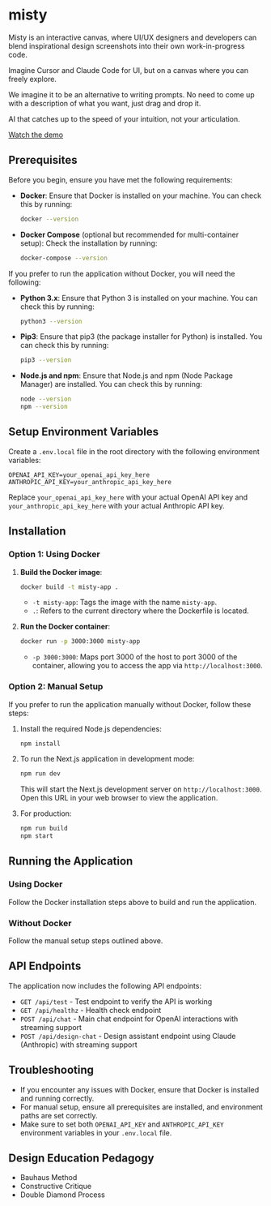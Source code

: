 # misty

Misty is an interactive canvas, where UI/UX designers and developers can blend inspirational design screenshots into their own work-in-progress code.

Imagine Cursor and Claude Code for UI, but on a canvas where you can freely explore.

We imagine it to be an alternative to writing prompts. No need to come up with a description of what you want, just drag and drop it.

AI that catches up to the speed of your intuition, not your articulation.

[Watch the demo](https://x.com/yuwen_lu_/status/1850574331539276198)

## Prerequisites

Before you begin, ensure you have met the following requirements:

- **Docker**: Ensure that Docker is installed on your machine. You can check this by running:
  ```bash
  docker --version
  ```
- **Docker Compose** (optional but recommended for multi-container setup): Check the installation by running:
  ```bash
  docker-compose --version
  ```

If you prefer to run the application without Docker, you will need the following:

- **Python 3.x**: Ensure that Python 3 is installed on your machine. You can check this by running:
  ```bash
  python3 --version
  ```
- **Pip3**: Ensure that pip3 (the package installer for Python) is installed. You can check this by running:
  ```bash
  pip3 --version
  ```
- **Node.js and npm**: Ensure that Node.js and npm (Node Package Manager) are installed. You can check this by running:
  ```bash
  node --version
  npm --version
  ```

## Setup Environment Variables

Create a `.env.local` file in the root directory with the following environment variables:

```plaintext
OPENAI_API_KEY=your_openai_api_key_here
ANTHROPIC_API_KEY=your_anthropic_api_key_here
```

Replace `your_openai_api_key_here` with your actual OpenAI API key and `your_anthropic_api_key_here` with your actual Anthropic API key.

## Installation

### Option 1: Using Docker

1. **Build the Docker image**:
   ```bash
   docker build -t misty-app .
   ```
   - `-t misty-app`: Tags the image with the name `misty-app`.
   - `.`: Refers to the current directory where the Dockerfile is located.

2. **Run the Docker container**:
   ```bash
   docker run -p 3000:3000 misty-app
   ```
   - `-p 3000:3000`: Maps port 3000 of the host to port 3000 of the container, allowing you to access the app via `http://localhost:3000`.

### Option 2: Manual Setup

If you prefer to run the application manually without Docker, follow these steps:

1. Install the required Node.js dependencies:

   ```bash
   npm install
   ```

2. To run the Next.js application in development mode:

   ```bash
   npm run dev
   ```

   This will start the Next.js development server on `http://localhost:3000`. Open this URL in your web browser to view the application.

3. For production:

   ```bash
   npm run build
   npm start
   ```

## Running the Application

### Using Docker

Follow the Docker installation steps above to build and run the application.

### Without Docker

Follow the manual setup steps outlined above.

## API Endpoints

The application now includes the following API endpoints:

- `GET /api/test` - Test endpoint to verify the API is working
- `GET /api/healthz` - Health check endpoint
- `POST /api/chat` - Main chat endpoint for OpenAI interactions with streaming support
- `POST /api/design-chat` - Design assistant endpoint using Claude (Anthropic) with streaming support

## Troubleshooting

- If you encounter any issues with Docker, ensure that Docker is installed and running correctly.
- For manual setup, ensure all prerequisites are installed, and environment paths are set correctly.
- Make sure to set both `OPENAI_API_KEY` and `ANTHROPIC_API_KEY` environment variables in your `.env.local` file.

## Design Education Pedagogy

- Bauhaus Method
- Constructive Critique
- Double Diamond Process